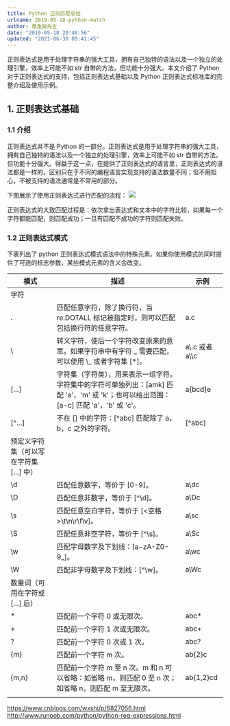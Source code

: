 ```yaml
---
title: Python 正则匹配总结
urlname: 2019-05-18-python-match
author: 章鱼猫先生
date: "2019-05-18 20:48:56"
updated: "2021-06-30 09:41:45"
---
```


正则表达式是用于处理字符串的强大工具，拥有自己独特的语法以及一个独立的处理引擎，效率上可能不如 str 自带的方法，但功能十分强大。本文介绍了 Python 对于正则表达式的支持，包括正则表达式基础以及 Python 正则表达式标准库的完整介绍及使用示例。

## 1. 正则表达式基础

### 1.1 介绍

正则表达式并不是 Python 的一部分。正则表达式是用于处理字符串的强大工具，拥有自己独特的语法以及一个独立的处理引擎，效率上可能不如 str 自带的方法，但功能十分强大。得益于这一点，在提供了正则表达式的语言里，正则表达式的语法都是一样的，区别只在于不同的编程语言实现支持的语法数量不同；但不用担心，不被支持的语法通常是不常用的部分。

下图展示了使用正则表达式进行匹配的流程：
![](https://shub-1251708715.cos.ap-guangzhou.myqcloud.com/elog-cookbook-img/FvuDNdFw-IjvFx1yRa2RT6WV8vqM.png)

正则表达式的大致匹配过程是：依次拿出表达式和文本中的字符比较，如果每一个字符都能匹配，则匹配成功；一旦有匹配不成功的字符则匹配失败。

### 1.2 正则表达式模式

下表列出了 python 正则表达式模式语法中的特殊元素。如果你使用模式的同时提供了可选的标志参数，某些模式元素的含义会改变。

| 模式                                    | 描述                                                                                                                                   | 示例             |
| --------------------------------------- | -------------------------------------------------------------------------------------------------------------------------------------- | ---------------- |
| 字符                                    |                                                                                                                                        |                  |
| .                                       | 匹配任意字符，除了换行符，当 re.DOTALL 标记被指定时，则可以匹配包括换行符的任意字符。                                                  | a.c              |
| \\                                      | 转义字符，使后一个字符改变原来的意思。如果字符串中有字符 _ 需要匹配，可以使用 \\_ 或者字符集 [*]。                                     | a\\.c 或者 a\\\c |
| [...]                                   | 字符集（字符类），用来表示一组字符。字符集中的字符可单独列出：[amk] 匹配 'a'，'m' 或 'k'；也可以给出范围：[a-c] 匹配 'a'，'b' 或 'c'。 | a[bcd]e          |
| [^...]                                  | 不在 [] 中的字符：[^abc] 匹配除了 a，b，c 之外的字符。                                                                                 | [^abc]           |
| 预定义字符集（可以写在字符集 [...] 中） |                                                                                                                                        |                  |
| \d                                      | 匹配任意数字，等价于 [0-9]。                                                                                                           | a\dc             |
| \D                                      | 匹配任意非数字，等价于 [^\d]。                                                                                                         | a\Dc             |
| \s                                      | 匹配任意空白字符，等价于 [<空格>\t\n\r\f\v]。                                                                                          | a\sc             |
| \S                                      | 匹配任意非空字符，等价于 [^\s]。                                                                                                       | a\Sc             |
| \w                                      | 匹配字母数字及下划线：[a-zA-Z0-9_]。                                                                                                   | a\wc             |
| \W                                      | 匹配非字母数字及下划线：[^\w]。                                                                                                        | a\Wc             |
| 数量词（可用在字符或 [...] 后）         |                                                                                                                                        |                  |
| \*                                      | 匹配前一个字符 0 或无限次。                                                                                                            | abc\*            |
| +                                       | 匹配前一个字符 1 次或无限次。                                                                                                          | abc+             |
| ?                                       | 匹配前一个字符 0 次或 1 次。                                                                                                           | abc?             |
| {m}                                     | 匹配前一个字符 m 次。                                                                                                                  | ab{2}c           |
| {m,n}                                   | 匹配前一个字符 m 至 n 次。m 和 n 可以省略：如省略 m，则匹配 0 至 n 次；如省略 n，则匹配 m 至无限次。                                   | ab{1,2}cd        |
|                                         |                                                                                                                                        |                  |

<https://www.cnblogs.com/wxshi/p/6827056.html>
<http://www.runoob.com/python/python-reg-expressions.html>
